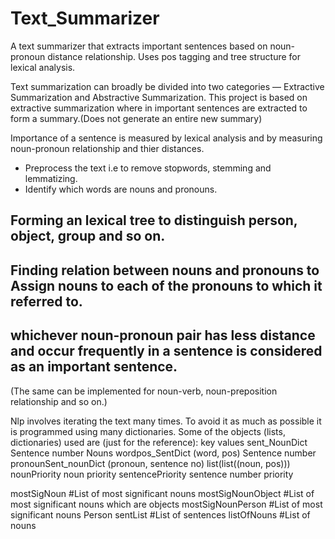 # Text_Summarizer
A text summarizer that extracts important sentences based on noun-pronoun distance relationship. Uses pos tagging and tree structure for lexical analysis. 

Text summarization can broadly be divided into two categories — Extractive Summarization and Abstractive Summarization. 
This project is based on extractive summarization where in important sentences are extracted to form a summary.(Does not generate an entire new summary)

Importance of a sentence is measured by lexical analysis and by measuring noun-pronoun relationship and thier distances. 
* Preprocess the text i.e to remove stopwords, stemming and lemmatizing.
* Identify which words are nouns and pronouns.
## Forming an lexical tree to distinguish person, object, group and so on.
## Finding relation between nouns and pronouns to Assign nouns to each of the pronouns to which it referred to.
## whichever noun-pronoun pair has less distance and occur frequently in a sentence is considered as an important sentence.
(The same can be implemented for noun-verb, noun-preposition relationship and so on.)

Nlp involves iterating the text many times. To avoid it as much as possible it is programmed using many dictionaries.
Some of the objects (lists, dictionaries) used are (just for the reference):
                          key                     values
sent_NounDict             Sentence number         Nouns
wordpos_SentDict          (word, pos)             Sentence number
pronounSent_nounDict      (pronoun, sentence no)  list(list((noun, pos)))
nounPriority              noun                    priority
sentencePriority          sentence number         priority

mostSigNoun           #List of most significant nouns
mostSigNounObject     #List of most significant nouns which are objects
mostSigNounPerson     #List of most significant nouns Person
sentList              #List of sentences
listOfNouns           #List of nouns

